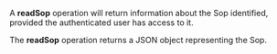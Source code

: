A **readSop** operation will return information about the
Sop identified, provided the authenticated user has access to it.

The **readSop** operation returns a JSON object representing the Sop.
